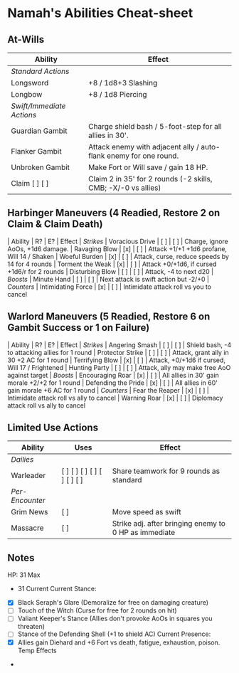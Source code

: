 # Namah's Abilities Cheat-sheet
## At-Wills
| 	Ability				|	Effect										|
|--------------------|--------------------------------------|
|	*Standard Actions*
|	Longsword			|	+8 / 1d8+3 Slashing
|	Longbow				|	+8	/ 1d8 Piercing
|	*Swift/Immediate Actions*	
|	Guardian Gambit	|	Charge shield bash / 5-foot-step for all allies in 30'.
|	Flanker Gambit		|	Attack enemy with adjacent ally / auto-flank enemy for one round.
|	Unbroken Gambit	|	Make Fort or Will save / gain 18 HP.
|	Claim	[ ] [ ]		|	Claim 2 in 35' for 2 rounds (-2 skills, CMB; -X/-0 vs allies)

## Harbinger Maneuvers (4 Readied, Restore 2 on Claim & Claim Death)
|	Ability					|	R?	|	E?	|	Effect
|	*Strikes*
|	Voracious Drive 		| [ ] | [ ] |	Charge, ignore AoOs, +1d6 damage.
|	Ravaging Blow			| [x] | [ ] |	Attack +1/+1 +1d6 profane, Will 14 / Shaken
|	Woeful Burden			| [x] | [ ] |	Attack, curse, reduce speeds by 14 for 4 rounds
|	Torment the Weak		| [x] | [ ] |	Attack +0/+1d6, if cursed +1d6/r for 2 rounds
|	Disturbing Blow		| [ ] | [ ] |	Attack, -4 to next d20
|	*Boosts*
|	Minute Hand				| [ ] | [ ] |	Next attack is swift action but -2/+0
|	*Counters*
|	Intimidating Force	| [x] | [ ] |	Intimidate attack roll vs you to cancel

## Warlord Maneuvers (5 Readied, Restore 6 on Gambit Success or 1 on Failure)
|	Ability					|	R?	|	E?	|	Effect
|	*Strikes*
|	Angering Smash			| [ ] | [ ] |	Shield bash, -4 to attacking allies for 1 round
|	Protector Strike		| [ ] | [ ] |	Attack, grant ally in 30 +2 AC for 1 round
|	Terrifying Blow		| [x] | [ ] |	Attack, +0/+1d6 if cursed, Will 17 / Frightened
|	Hunting Party			| [ ] | [ ] |	Attack, ally may make free AoO against target 
|	*Boosts*
|	Encouraging Roar		| [x] | [ ] |	All allies in 30' gain morale +2/+2 for 1 round
|	Defending the Pride	| [x] | [ ] |	All allies in 60' gain morale +6 AC for 1 round
|	*Counters*
|	Fear the Reaper		| [x] | [ ] |	Intimidate attack roll vs ally to cancel
|	Warning Roar			| [x] | [ ] |	Diplomacy attack roll vs ally to cancel

## Limited Use Actions
|	Ability		|	Uses									|	Effect	| 
|--------------|--------------------------------|-----------|
|	*Dailies*			
|	Warleader	|	[ ] [ ] [ ] [ ] [ ] [ ] [ ]	|	Share teamwork for 9 rounds as standard  
|	*Per-Encounter*	
|	Grim News	|	[ ]									|	Move speed as swift
|	Massacre		|	[ ]									|	Strike adj. after bringing enemy to 0 HP as immediate

## Notes
HP: 31 Max
 - 31 Current
Current Stance: 
 - [x] Black Seraph's Glare (Demoralize for free on damaging creature)
 - [ ] Touch of the Witch (Curse for free for 2 rounds on hit)
 - [ ] Valiant Keeper's Stance (Allies don't provoke AoOs in squares you threaten)
 - [ ] Stance of the Defending Shell (+1 to shield AC)
Current Presence:
 - [x] Allies gain Diehard and +6 Fort vs death, fatigue, exhaustion, poison. 
Temp Effects
 - 